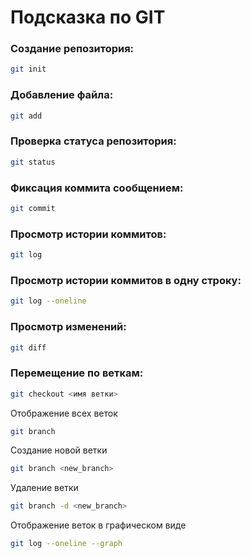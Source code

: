 # Подсказка по GIT

### Создание репозитория:
```sh
git init
```

### Добавление файла:
```sh
git add
```

### Проверка статуса репозитория:
```sh
git status
```

### Фиксация коммита сообщением:
```sh
git commit
```

### Просмотр истории коммитов:
```sh
git log
```

### Просмотр истории коммитов в одну строку:
```sh
git log --oneline
```

### Просмотр изменений:
```sh
git diff
```

### Перемещение по веткам:
```sh
git checkout <имя ветки> 
```

Отображение всех веток
```sh
git branch
```

Создание новой ветки 
```sh
git branch <new_branch>
```

Удаление ветки
```sh
git branch -d <new_branch>
```

Отображение веток в графическом виде
```sh
git log --oneline --graph
``````